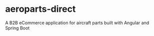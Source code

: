 # aeroparts-direct
A B2B eCommerce application for aircraft parts built with Angular and Spring Boot
